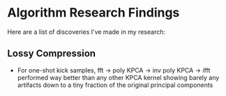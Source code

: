 # Algorithm Research Findings
Here are a list of discoveries I've made in my research:


## Lossy Compression
- For one-shot kick samples, fft -> poly KPCA -> inv poly KPCA -> ifft performed way better than any other KPCA kernel showing barely any artifacts down to a tiny fraction of the original principal components